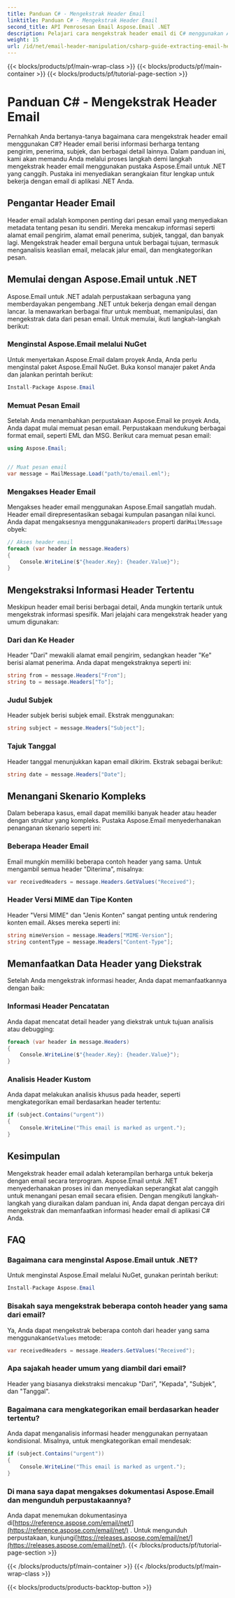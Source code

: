```yaml
---
title: Panduan C# - Mengekstrak Header Email
linktitle: Panduan C# - Mengekstrak Header Email
second_title: API Pemrosesan Email Aspose.Email .NET
description: Pelajari cara mengekstrak header email di C# menggunakan Aspose.Email untuk .NET. Panduan langkah demi langkah dengan kode sumber untuk analisis email yang efisien.
weight: 15
url: /id/net/email-header-manipulation/csharp-guide-extracting-email-headers/
---
```


{{< blocks/products/pf/main-wrap-class >}}
{{< blocks/products/pf/main-container >}}
{{< blocks/products/pf/tutorial-page-section >}}

# Panduan C# - Mengekstrak Header Email


Pernahkah Anda bertanya-tanya bagaimana cara mengekstrak header email menggunakan C#? Header email berisi informasi berharga tentang pengirim, penerima, subjek, dan berbagai detail lainnya. Dalam panduan ini, kami akan memandu Anda melalui proses langkah demi langkah mengekstrak header email menggunakan pustaka Aspose.Email untuk .NET yang canggih. Pustaka ini menyediakan serangkaian fitur lengkap untuk bekerja dengan email di aplikasi .NET Anda.

## Pengantar Header Email

Header email adalah komponen penting dari pesan email yang menyediakan metadata tentang pesan itu sendiri. Mereka mencakup informasi seperti alamat email pengirim, alamat email penerima, subjek, tanggal, dan banyak lagi. Mengekstrak header email berguna untuk berbagai tujuan, termasuk menganalisis keaslian email, melacak jalur email, dan mengkategorikan pesan.

## Memulai dengan Aspose.Email untuk .NET

Aspose.Email untuk .NET adalah perpustakaan serbaguna yang memberdayakan pengembang .NET untuk bekerja dengan email dengan lancar. Ia menawarkan berbagai fitur untuk membuat, memanipulasi, dan mengekstrak data dari pesan email. Untuk memulai, ikuti langkah-langkah berikut:

### Menginstal Aspose.Email melalui NuGet

Untuk menyertakan Aspose.Email dalam proyek Anda, Anda perlu menginstal paket Aspose.Email NuGet. Buka konsol manajer paket Anda dan jalankan perintah berikut:

```csharp
Install-Package Aspose.Email
```

### Memuat Pesan Email

Setelah Anda menambahkan perpustakaan Aspose.Email ke proyek Anda, Anda dapat mulai memuat pesan email. Perpustakaan mendukung berbagai format email, seperti EML dan MSG. Berikut cara memuat pesan email:

```csharp
using Aspose.Email;


// Muat pesan email
var message = MailMessage.Load("path/to/email.eml");
```

### Mengakses Header Email

 Mengakses header email menggunakan Aspose.Email sangatlah mudah. Header email direpresentasikan sebagai kumpulan pasangan nilai kunci. Anda dapat mengaksesnya menggunakan`Headers` properti dari`MailMessage` obyek:

```csharp
// Akses header email
foreach (var header in message.Headers)
{
    Console.WriteLine($"{header.Key}: {header.Value}");
}
```

## Mengekstraksi Informasi Header Tertentu

Meskipun header email berisi berbagai detail, Anda mungkin tertarik untuk mengekstrak informasi spesifik. Mari jelajahi cara mengekstrak header yang umum digunakan:

### Dari dan Ke Header

Header "Dari" mewakili alamat email pengirim, sedangkan header "Ke" berisi alamat penerima. Anda dapat mengekstraknya seperti ini:

```csharp
string from = message.Headers["From"];
string to = message.Headers["To"];
```

### Judul Subjek

Header subjek berisi subjek email. Ekstrak menggunakan:

```csharp
string subject = message.Headers["Subject"];
```

### Tajuk Tanggal

Header tanggal menunjukkan kapan email dikirim. Ekstrak sebagai berikut:

```csharp
string date = message.Headers["Date"];
```

## Menangani Skenario Kompleks

Dalam beberapa kasus, email dapat memiliki banyak header atau header dengan struktur yang kompleks. Pustaka Aspose.Email menyederhanakan penanganan skenario seperti ini:

### Beberapa Header Email

Email mungkin memiliki beberapa contoh header yang sama. Untuk mengambil semua header "Diterima", misalnya:

```csharp
var receivedHeaders = message.Headers.GetValues("Received");
```

### Header Versi MIME dan Tipe Konten

Header "Versi MIME" dan "Jenis Konten" sangat penting untuk rendering konten email. Akses mereka seperti ini:

```csharp
string mimeVersion = message.Headers["MIME-Version"];
string contentType = message.Headers["Content-Type"];
```

## Memanfaatkan Data Header yang Diekstrak

Setelah Anda mengekstrak informasi header, Anda dapat memanfaatkannya dengan baik:

### Informasi Header Pencatatan

Anda dapat mencatat detail header yang diekstrak untuk tujuan analisis atau debugging:

```csharp
foreach (var header in message.Headers)
{
    Console.WriteLine($"{header.Key}: {header.Value}");
}
```

### Analisis Header Kustom

Anda dapat melakukan analisis khusus pada header, seperti mengkategorikan email berdasarkan header tertentu:

```csharp
if (subject.Contains("urgent"))
{
    Console.WriteLine("This email is marked as urgent.");
}
```

## Kesimpulan

Mengekstrak header email adalah keterampilan berharga untuk bekerja dengan email secara terprogram. Aspose.Email untuk .NET menyederhanakan proses ini dan menyediakan seperangkat alat canggih untuk menangani pesan email secara efisien. Dengan mengikuti langkah-langkah yang diuraikan dalam panduan ini, Anda dapat dengan percaya diri mengekstrak dan memanfaatkan informasi header email di aplikasi C# Anda.

## FAQ

### Bagaimana cara menginstal Aspose.Email untuk .NET?

Untuk menginstal Aspose.Email melalui NuGet, gunakan perintah berikut:
```csharp
Install-Package Aspose.Email
```

### Bisakah saya mengekstrak beberapa contoh header yang sama dari email?

Ya, Anda dapat mengekstrak beberapa contoh dari header yang sama menggunakan`GetValues` metode:
```csharp
var receivedHeaders = message.Headers.GetValues("Received");
```

### Apa sajakah header umum yang diambil dari email?

Header yang biasanya diekstraksi mencakup "Dari", "Kepada", "Subjek", dan "Tanggal".

### Bagaimana cara mengkategorikan email berdasarkan header tertentu?

Anda dapat menganalisis informasi header menggunakan pernyataan kondisional. Misalnya, untuk mengkategorikan email mendesak:
```csharp
if (subject.Contains("urgent"))
{
    Console.WriteLine("This email is marked as urgent.");
}
```

### Di mana saya dapat mengakses dokumentasi Aspose.Email dan mengunduh perpustakaannya?

 Anda dapat menemukan dokumentasinya di[https://reference.aspose.com/email/net/](https://reference.aspose.com/email/net/) . Untuk mengunduh perpustakaan, kunjungi[https://releases.aspose.com/email/net/](https://releases.aspose.com/email/net/).
{{< /blocks/products/pf/tutorial-page-section >}}

{{< /blocks/products/pf/main-container >}}
{{< /blocks/products/pf/main-wrap-class >}}

{{< blocks/products/products-backtop-button >}}
